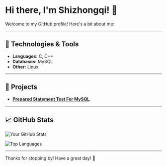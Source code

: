 # Hi there, I'm Shizhongqi! 👋

Welcome to my GitHub profile! Here's a bit about me:

---

## 🔧 Technologies & Tools
- **Languages:** C, C++
- **Databases:** MySQL
- **Other:** Linux

---

## 🌟 Projects
- [**Prepared Statement Test For MySQL**](https://github.com/ishizhongqi/Prepared-Statement-Test-For-MySQL).

---

## 📈 GitHub Stats
![Your GitHub Stats](https://github-readme-stats.vercel.app/api?username=ishizhongqi&show_icons=true&theme=radical)

![Top Languages](https://github-readme-stats.vercel.app/api/top-langs/?username=ishizhongqi&layout=compact&theme=radical)

---

Thanks for stopping by! Have a great day! 🌟
